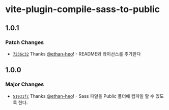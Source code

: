 # vite-plugin-compile-sass-to-public

## 1.0.1

### Patch Changes

-   [`7236c32`](https://github.com/ethan-heo/vite-plugin-compile-sass-to-public/commit/7236c3232ad557eb765463fd391f68be928150f7) Thanks [@ethan-heo](https://github.com/ethan-heo)! - README와 라이선스를 추가한다

## 1.0.0

### Major Changes

-   [`51931fc`](https://github.com/ethan-heo/vite-plugin-compile-sass-to-public/commit/51931fc5b9c1317c7cafe8556fe8fbf112a60f88) Thanks [@ethan-heo](https://github.com/ethan-heo)! - Sass 파일을 Public 폴더에 컴파일 할 수 있도록 한다.
